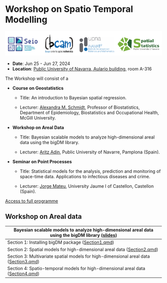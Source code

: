 # Workshop on Spatio Temporal Modelling

![](img/Logos.png)

- **Date**: Jun 25 - Jun 27, 2024
- **Location**: [Public University of Navarra, Aulario
  building](https://www.google.com/maps/place/Aulario+UPNA+-+NUP+Ikasgelategiak/@42.8016298,-1.6396925,16z/data=!4m6!3m5!1s0xd5093b32f073a5f:0x11d48325aebca284!8m2!3d42.8004872!4d-1.6367383!16s%2Fg%2F11bx55hcgs?entry=tts),
  room A-316

The Workshop will consist of a

- **Course on Geostatistics**

  - Title: An introduction to Bayesian spatial regression.

  - Lecturer: [Alexandra M.
    Schmidt](http://alex-schmidt.research.mcgill.ca/), Professor of
    Biostatistics, Department of Epidemiology, Biostatistics and
    Occupational Health, McGill University.

- **Workshop on Areal Data**

  - Title: Bayesian scalable models to analyze high-dimensional areal
    data using the bigDM library.

  - Lecturer: [Aritz Adin](https://github.com/aritz-adin), Public
    University of Navarre, Pamplona (Spain).

- **Seminar on Point Processes**

  - Title: Statistical models for the analysis, prediction and
    monitoring of space-time data. Applications to infectious diseases
    and crime.

  - Lecturer: [Jorge Mateu](https://www3.uji.es/~mateu/), University
    Jaume I of Castellon, Castellon (Spain).

[Access to full programme](./Program_STWorkshop_Pamplona.pdf)

## Workshop on Areal data

| Bayesian scalable models to analyze high-dimensional areal data using the bigDM library ([slides](./Workshop_ArealData.pdf))                                               |
|----------------------------------------------------------------------------------------------------------------------------------------------------------------------------|
| Section 1: Installing bigDM package ([Section1.qmd](https://raw.githubusercontent.com/aritz-adin/Workshop_ArealData/main/Section1.qmd))                                    |
| Section 2: Spatial models for high-dimensional areal data ([Section2.qmd](https://raw.githubusercontent.com/aritz-adin/Workshop_ArealData/main/Section2.qmd))              |
| Section 3: Multivariate spatial models for high-dimensional areal data ([Section3.qmd](https://raw.githubusercontent.com/aritz-adin/Workshop_ArealData/main/Section3.qmd)) |
| Section 4: Spatio-temporal models for high-dimensional areal data ([Section4.qmd](https://raw.githubusercontent.com/aritz-adin/Workshop_ArealData/main/Section4.qmd))      |
